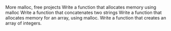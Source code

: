 More malloc, free projects
Write a function that allocates memory using malloc
Write a function that concatenates two strings
Write a function that allocates memory for an array, using malloc.
Write a function that creates an array of integers.
